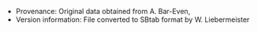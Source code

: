 * Provenance: Original data obtained from A. Bar-Even,
* Version information: File converted to SBtab format by W. Liebermeister
